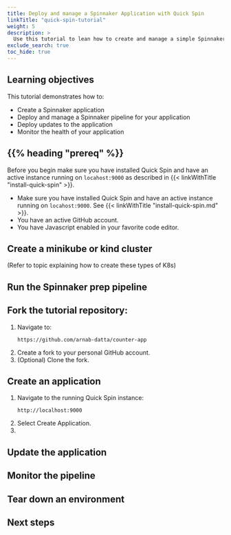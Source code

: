 ```yaml
---
title: Deploy and manage a Spinnaker Application with Quick Spin
linkTitle: "quick-spin-tutorial"
weight: 5
description: >
  Use this tutorial to lean how to create and manage a simple Spinnaker workflow.
exclude_search: true
toc_hide: true
---
```

## Learning objectives
This tutorial demonstrates how to:
- Create a Spinnaker application
- Deploy and manage a Spinnaker pipeline for your application
- Deploy updates to the application
- Monitor the health of your application

## {{% heading "prereq" %}}
Before you begin make sure you have installed Quick Spin and have an active instance running on `locahost:9000` as described in {{< linkWithTitle "install-quick-spin" >}}.

- Make sure you have installed Quick Spin and have an active instance running on `locahost:9000`.   See {{< linkWithTitle "install-quick-spin.md" >}}.
- You have an active GitHub account.
- You have Javascript enabled in your favorite code editor.

## Create a minikube or kind cluster
(Refer to topic explaining how to create these types of K8s)
## Run the Spinnaker prep pipeline
## Fork the tutorial repository:
1. Navigate to:
   ```
   https://github.com/arnab-datta/counter-app
   ```
2. Create a fork to your personal GitHub account.
3. (Optional) Clone the fork.

## Create an application
1. Navigate to the running Quick Spin instance:
   ```shell
   http://localhost:9000
   ```
2. Select Create Application.
3.

## Update the application

## Monitor the pipeline

## Tear down an environment

## Next steps